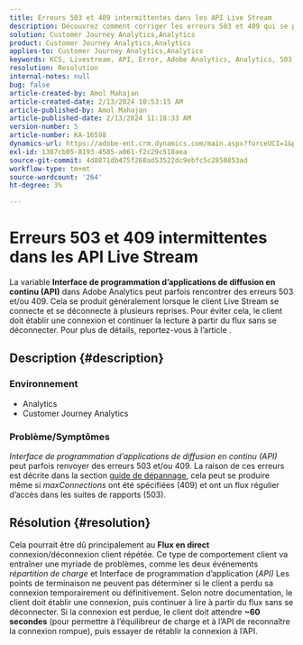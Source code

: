 ```yaml
---
title: Erreurs 503 et 409 intermittentes dans les API Live Stream
description: Découvrez comment corriger les erreurs 503 et 409 qui se produisent dans les API Adobe Analytics Live Stream. Ne vous connectez/déconnectez pas plusieurs fois.
solution: Customer Journey Analytics,Analytics
product: Customer Journey Analytics,Analytics
applies-to: Customer Journey Analytics,Analytics
keywords: KCS, Livestream, API, Error, Adobe Analytics, Analytics, 503, 409 error
resolution: Resolution
internal-notes: null
bug: false
article-created-by: Amol Mahajan
article-created-date: 2/13/2024 10:53:15 AM
article-published-by: Amol Mahajan
article-published-date: 2/13/2024 11:18:33 AM
version-number: 5
article-number: KA-16598
dynamics-url: https://adobe-ent.crm.dynamics.com/main.aspx?forceUCI=1&pagetype=entityrecord&etn=knowledgearticle&id=6aee7610-5eca-ee11-9079-6045bd0065f9
exl-id: 1367cb05-8193-4585-a061-f2c29c518aea
source-git-commit: 4d8871db475f268ad53522dc9ebfc5c2850853ad
workflow-type: tm+mt
source-wordcount: '264'
ht-degree: 3%

---
```


# Erreurs 503 et 409 intermittentes dans les API Live Stream


La variable <b>Interface de programmation d’applications de diffusion en continu (API)</b> dans Adobe Analytics peut parfois rencontrer des erreurs 503 et/ou 409. Cela se produit généralement lorsque le client Live Stream se connecte et se déconnecte à plusieurs reprises. Pour éviter cela, le client doit établir une connexion et continuer la lecture à partir du flux sans se déconnecter. Pour plus de détails, reportez-vous à l’article .

## Description {#description}


### <b>Environnement</b>

- Analytics
- Customer Journey Analytics


### <b>Problème/Symptômes</b>

*Interface de programmation d’applications de diffusion en continu (API)* peut parfois renvoyer des erreurs 503 et/ou 409. La raison de ces erreurs est décrite dans la section [guide de dépannage](https://github.com/AdobeDocs/analytics-1.4-apis/blob/master/docs/live-stream-api/troubleshooting.md), cela peut se produire même si *maxConnections* ont été spécifiées (409) et ont un flux régulier d’accès dans les suites de rapports (503).


## Résolution {#resolution}


Cela pourrait être dû principalement au <b>Flux en direct</b> connexion/déconnexion client répétée. Ce type de comportement client va entraîner une myriade de problèmes, comme les deux événements *répartition de charge* et Interface de programmation d’application (*API)* Les points de terminaison ne peuvent pas déterminer si le client a perdu sa connexion temporairement ou définitivement. Selon notre documentation, le client doit établir une connexion, puis continuer à lire à partir du flux sans se déconnecter. Si la connexion est perdue, le client doit attendre <b>~60 secondes</b> (pour permettre à l’équilibreur de charge et à l’API de reconnaître la connexion rompue), puis essayer de rétablir la connexion à l’API.
